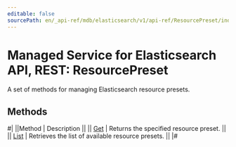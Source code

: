 ```yaml
---
editable: false
sourcePath: en/_api-ref/mdb/elasticsearch/v1/api-ref/ResourcePreset/index.md
---
```


# Managed Service for Elasticsearch API, REST: ResourcePreset

A set of methods for managing Elasticsearch resource presets.

## Methods

#|
||Method | Description ||
|| [Get](get.md) | Returns the specified resource preset. ||
|| [List](list.md) | Retrieves the list of available resource presets. ||
|#